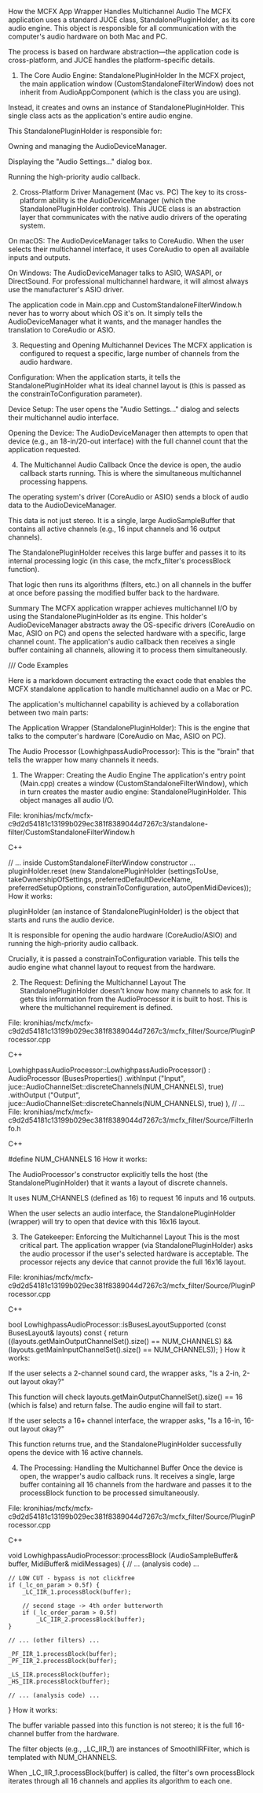 How the MCFX App Wrapper Handles Multichannel Audio
The MCFX application uses a standard JUCE class, StandalonePluginHolder, as its core audio engine. This object is responsible for all communication with the computer's audio hardware on both Mac and PC.

The process is based on hardware abstraction—the application code is cross-platform, and JUCE handles the platform-specific details.

1. The Core Audio Engine: StandalonePluginHolder
In the MCFX project, the main application window (CustomStandaloneFilterWindow) does not inherit from AudioAppComponent (which is the class you are using).

Instead, it creates and owns an instance of StandalonePluginHolder. This single class acts as the application's entire audio engine.

This StandalonePluginHolder is responsible for:

Owning and managing the AudioDeviceManager.

Displaying the "Audio Settings..." dialog box.

Running the high-priority audio callback.

2. Cross-Platform Driver Management (Mac vs. PC)
The key to its cross-platform ability is the AudioDeviceManager (which the StandalonePluginHolder controls). This JUCE class is an abstraction layer that communicates with the native audio drivers of the operating system.

On macOS: The AudioDeviceManager talks to CoreAudio. When the user selects their multichannel interface, it uses CoreAudio to open all available inputs and outputs.

On Windows: The AudioDeviceManager talks to ASIO, WASAPI, or DirectSound. For professional multichannel hardware, it will almost always use the manufacturer's ASIO driver.

The application code in Main.cpp and CustomStandaloneFilterWindow.h never has to worry about which OS it's on. It simply tells the AudioDeviceManager what it wants, and the manager handles the translation to CoreAudio or ASIO.

3. Requesting and Opening Multichannel Devices
The MCFX application is configured to request a specific, large number of channels from the audio hardware.

Configuration: When the application starts, it tells the StandalonePluginHolder what its ideal channel layout is (this is passed as the constrainToConfiguration parameter).

Device Setup: The user opens the "Audio Settings..." dialog and selects their multichannel audio interface.

Opening the Device: The AudioDeviceManager then attempts to open that device (e.g., an 18-in/20-out interface) with the full channel count that the application requested.

4. The Multichannel Audio Callback
Once the device is open, the audio callback starts running. This is where the simultaneous multichannel processing happens.

The operating system's driver (CoreAudio or ASIO) sends a block of audio data to the AudioDeviceManager.

This data is not just stereo. It is a single, large AudioSampleBuffer that contains all active channels (e.g., 16 input channels and 16 output channels).

The StandalonePluginHolder receives this large buffer and passes it to its internal processing logic (in this case, the mcfx_filter's processBlock function).

That logic then runs its algorithms (filters, etc.) on all channels in the buffer at once before passing the modified buffer back to the hardware.

Summary
The MCFX application wrapper achieves multichannel I/O by using the StandalonePluginHolder as its engine. This holder's AudioDeviceManager abstracts away the OS-specific drivers (CoreAudio on Mac, ASIO on PC) and opens the selected hardware with a specific, large channel count. The application's audio callback then receives a single buffer containing all channels, allowing it to process them simultaneously.

/// Code Examples

Here is a markdown document extracting the exact code that enables the MCFX standalone application to handle multichannel audio on a Mac or PC.

The application's multichannel capability is achieved by a collaboration between two main parts:

The Application Wrapper (StandalonePluginHolder): This is the engine that talks to the computer's hardware (CoreAudio on Mac, ASIO on PC).

The Audio Processor (LowhighpassAudioProcessor): This is the "brain" that tells the wrapper how many channels it needs.

1. The Wrapper: Creating the Audio Engine
The application's entry point (Main.cpp) creates a window (CustomStandaloneFilterWindow), which in turn creates the master audio engine: StandalonePluginHolder. This object manages all audio I/O.

File: kronihias/mcfx/mcfx-c9d2d54181c13199b029ec381f8389044d7267c3/standalone-filter/CustomStandaloneFilterWindow.h

C++

// ... inside CustomStandaloneFilterWindow constructor ...
pluginHolder.reset (new StandalonePluginHolder (settingsToUse, takeOwnershipOfSettings,
                                                preferredDefaultDeviceName, preferredSetupOptions,
                                                constrainToConfiguration, autoOpenMidiDevices));
How it works:

pluginHolder (an instance of StandalonePluginHolder) is the object that starts and runs the audio device.

It is responsible for opening the audio hardware (CoreAudio/ASIO) and running the high-priority audio callback.

Crucially, it is passed a constrainToConfiguration variable. This tells the audio engine what channel layout to request from the hardware.

2. The Request: Defining the Multichannel Layout
The StandalonePluginHolder doesn't know how many channels to ask for. It gets this information from the AudioProcessor it is built to host. This is where the multichannel requirement is defined.

File: kronihias/mcfx/mcfx-c9d2d54181c13199b029ec381f8389044d7267c3/mcfx_filter/Source/PluginProcessor.cpp

C++

LowhighpassAudioProcessor::LowhighpassAudioProcessor() :
    AudioProcessor (BusesProperties()
        .withInput  ("Input",  juce::AudioChannelSet::discreteChannels(NUM_CHANNELS), true)
        .withOutput ("Output", juce::AudioChannelSet::discreteChannels(NUM_CHANNELS), true)
    ),
// ...
File: kronihias/mcfx/mcfx-c9d2d54181c13199b029ec381f8389044d7267c3/mcfx_filter/Source/FilterInfo.h

C++

#define NUM_CHANNELS 16
How it works:

The AudioProcessor's constructor explicitly tells the host (the StandalonePluginHolder) that it wants a layout of discrete channels.

It uses NUM_CHANNELS (defined as 16) to request 16 inputs and 16 outputs.

When the user selects an audio interface, the StandalonePluginHolder (wrapper) will try to open that device with this 16x16 layout.

3. The Gatekeeper: Enforcing the Multichannel Layout
This is the most critical part. The application wrapper (via StandalonePluginHolder) asks the audio processor if the user's selected hardware is acceptable. The processor rejects any device that cannot provide the full 16x16 layout.

File: kronihias/mcfx/mcfx-c9d2d54181c13199b029ec381f8389044d7267c3/mcfx_filter/Source/PluginProcessor.cpp

C++

bool LowhighpassAudioProcessor::isBusesLayoutSupported (const BusesLayout& layouts) const
{
    return ((layouts.getMainOutputChannelSet().size() == NUM_CHANNELS) &&
            (layouts.getMainInputChannelSet().size() == NUM_CHANNELS));
}
How it works:

If the user selects a 2-channel sound card, the wrapper asks, "Is a 2-in, 2-out layout okay?"

This function will check layouts.getMainOutputChannelSet().size() == 16 (which is false) and return false. The audio engine will fail to start.

If the user selects a 16+ channel interface, the wrapper asks, "Is a 16-in, 16-out layout okay?"

This function returns true, and the StandalonePluginHolder successfully opens the device with 16 active channels.

4. The Processing: Handling the Multichannel Buffer
Once the device is open, the wrapper's audio callback runs. It receives a single, large buffer containing all 16 channels from the hardware and passes it to the processBlock function to be processed simultaneously.

File: kronihias/mcfx/mcfx-c9d2d54181c13199b029ec381f8389044d7267c3/mcfx_filter/Source/PluginProcessor.cpp

C++

void LowhighpassAudioProcessor::processBlock (AudioSampleBuffer& buffer, MidiBuffer& midiMessages)
{
    // ... (analysis code) ...

    // LOW CUT - bypass is not clickfree
    if (_lc_on_param > 0.5f) {
        _LC_IIR_1.processBlock(buffer);

        // second stage -> 4th order butterworth
        if (_lc_order_param > 0.5f)
            _LC_IIR_2.processBlock(buffer);
    }
    
    // ... (other filters) ...

    _PF_IIR_1.processBlock(buffer);
    _PF_IIR_2.processBlock(buffer);

    _LS_IIR.processBlock(buffer);
    _HS_IIR.processBlock(buffer);

    // ... (analysis code) ...
}
How it works:

The buffer variable passed into this function is not stereo; it is the full 16-channel buffer from the hardware.

The filter objects (e.g., _LC_IIR_1) are instances of SmoothIIRFilter, which is templated with NUM_CHANNELS.

When _LC_IIR_1.processBlock(buffer) is called, the filter's own processBlock iterates through all 16 channels and applies its algorithm to each one.